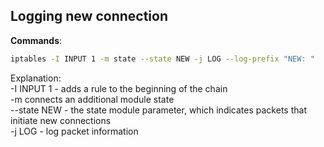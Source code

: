 ## Logging new connection


**Commands**:

```bash
iptables -I INPUT 1 -m state --state NEW -j LOG --log-prefix "NEW: "
```
Explanation: \
-I INPUT 1 - adds a rule to the beginning of the chain \
-m connects an additional module state \
--state NEW - the state module parameter, which indicates packets that initiate new connections \
-j LOG - log packet information


